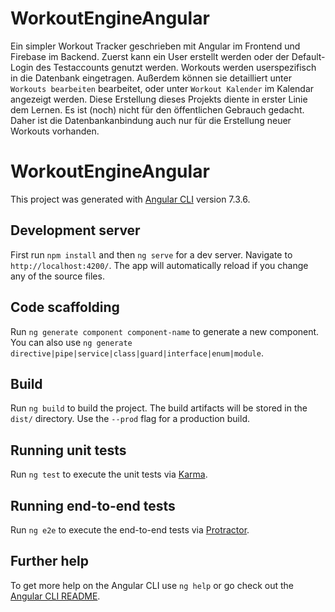 # WorkoutEngineAngular
Ein simpler Workout Tracker geschrieben mit Angular im Frontend und Firebase im Backend. Zuerst kann ein User erstellt werden oder der Default-Login des Testaccounts genutzt werden. Workouts werden userspezifisch in die Datenbank eingetragen. Außerdem können sie detailliert unter `Workouts bearbeiten` bearbeitet, oder unter `Workout Kalender` im Kalendar angezeigt werden. Diese Erstellung dieses Projekts diente in erster Linie dem Lernen. Es ist (noch) nicht für den öffentlichen Gebrauch gedacht. Daher ist die Datenbankanbindung auch nur für die Erstellung neuer Workouts vorhanden.

# WorkoutEngineAngular

This project was generated with [Angular CLI](https://github.com/angular/angular-cli) version 7.3.6.

## Development server

First run `npm install` and then `ng serve` for a dev server. Navigate to `http://localhost:4200/`. The app will automatically reload if you change any of the source files.

## Code scaffolding

Run `ng generate component component-name` to generate a new component. You can also use `ng generate directive|pipe|service|class|guard|interface|enum|module`.

## Build

Run `ng build` to build the project. The build artifacts will be stored in the `dist/` directory. Use the `--prod` flag for a production build.

## Running unit tests

Run `ng test` to execute the unit tests via [Karma](https://karma-runner.github.io).

## Running end-to-end tests

Run `ng e2e` to execute the end-to-end tests via [Protractor](http://www.protractortest.org/).

## Further help

To get more help on the Angular CLI use `ng help` or go check out the [Angular CLI README](https://github.com/angular/angular-cli/blob/master/README.md).

